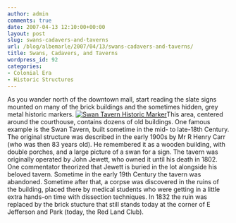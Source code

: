 ```yaml
---
author: admin
comments: true
date: 2007-04-13 12:10:00+00:00
layout: post
slug: swans-cadavers-and-taverns
url: /blog/albemarle/2007/04/13/swans-cadavers-and-taverns/
title: Swans, Cadavers, and Taverns
wordpress_id: 92
categories:
- Colonial Era
- Historic Structures
---
```


As you wander north of the downtown mall, start reading the slate signs mounted on many of the brick buildings and the sometimes hidden, grey metal historic markers. [![Swan Tavern Historic Marker](http://www.locohistory.org/blog/wp-content/uploads/2007/04/swantav1.jpg)](http://www.locohistory.org/blog/?attachment_id=94)This area, centered around the courthouse, contains dozens of old buildings. One famous example is the Swan Tavern, built sometime in the mid- to late-18th Century. The original structure was described in the early 1900s by Mr R Henry Carr (who was then 83 years old). He remembered it as a wooden building, with double porches, and a large picture of a swan for a sign. The tavern was originally operated by John Jewett, who owned it until his death in 1802. One commentator theorized that Jewett is buried in the lot alongside his beloved tavern. Sometime in the early 19th Century the tavern was abandoned. Sometime after that, a corpse was discovered in the ruins of the building, placed there by medical students who were getting in a little extra hands-on time with dissection techniques. In 1832 the ruin was replaced by the brick stucture that still stands today at the corner of E Jefferson and Park (today, the Red Land Club).
